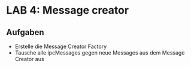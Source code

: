 # LAB 4: Message creator

## Aufgaben
- Erstelle die Message Creator Factory
- Tausche alle ipcMessages gegen neue Messages aus dem Message Creator aus 
